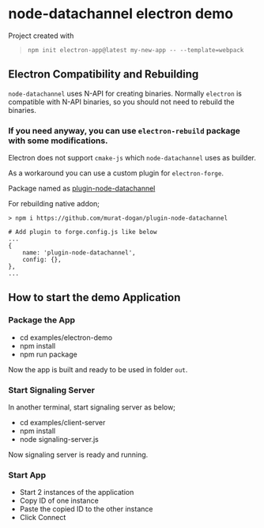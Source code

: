 # node-datachannel electron demo

Project created with

> `npm init electron-app@latest my-new-app -- --template=webpack`

## Electron Compatibility and Rebuilding

`node-datachannel` uses N-API for creating binaries. Normally `electron` is compatible with N-API binaries, so you should not need to rebuild the binaries.

### If you need anyway, you can use `electron-rebuild` package with some modifications.

Electron does not support `cmake-js` which `node-datachannel` uses as builder.

As a workaround you can use a custom plugin for `electron-forge`.

Package named as [plugin-node-datachannel](https://github.com/murat-dogan/plugin-node-datachannel)

For rebuilding native addon;

```
> npm i https://github.com/murat-dogan/plugin-node-datachannel

# Add plugin to forge.config.js like below
...
{
    name: 'plugin-node-datachannel',
    config: {},
},
...
```

## How to start the demo Application

### Package the App

-   cd examples/electron-demo
-   npm install
-   npm run package

Now the app is built and ready to be used in folder `out`.

### Start Signaling Server

In another terminal, start signaling server as below;

-   cd examples/client-server
-   npm install
-   node signaling-server.js

Now signaling server is ready and running.

### Start App

-   Start 2 instances of the application
-   Copy ID of one instance
-   Paste the copied ID to the other instance
-   Click Connect
